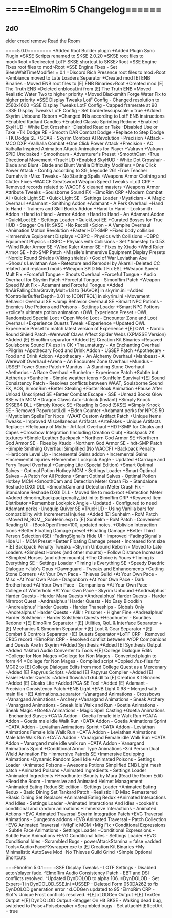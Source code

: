 # **====ElmoRim 5 Changelog======**
## 2d0

elder creed
remove Read the Room

====5.0.0======== 
+Added Root Builder plugin
+Added Plugin Sync Plugin
=SKSE Scripts renamed to SKSE 2.0.20
=SKSE root files to mod>Root
=Redirected LoTF SKSE shortcut to SKSE>Root
=SSE Engine Fixes root files to mod>Root
=SSE Engine Fixes - Set SleepWaitTimeModifier = 0.1
=Discord Rich Presence root files to mod>Root
=Ambiance moved to Late Loaders Separator
+Created mod [E] ENB Binaries
=Moved ENB root files to [E] ENB Binaries>Root
+Created mod [E] The Truth ENB
=Deleted enblocal.ini from [E] The Truth ENB
=Moved Realistic Water Two to higher priority
=Moved Blacksmith Forge Water Fix to higher priority
=SSE Display Tweaks LotF Config - Changed resolution to 2560x1600
=SSE Display Tweaks LotF Config - Capped framerate at 90
=SSE Display Tweaks LotF Config - Set borderlessupscale = true
+Added Skyrim Unbound Reborn
=Changed INIs according to LotF ENB instructions
+Enabled Radiant Candles
+Enabled Classic Sprinting Redone
+Enabled SkyHUD - White Dot Crosshair
-Disabled Read or Take
-Disabled Use or Take
+TK Dodge RE
+Smooth DAR Combat Dodge
+Replace to Step Dodge
+TK Dodge SE
+SCAR - Skyrim Combos AI Revolution
+Precision
+Attack - MCO DXP
+Valhalla Combat
+One Click Power Attack
+Precision - AC Valhalla Inspired Animation Attack Animations for Player
+Valravn
+Valravn SPID Uncloaked
+Smoothcam - Adventurer's Preset
+SmoothCam
+True Directional Movement
+TrueHUD
+Enabled SkyHUD - White Dot Crosshair
-Blade and Blunt
-Blade and Blunt Vanilla Difficulty Modifiers
=One Click Power Attack - Config according to SG, keycode 261
-True Teacher Durnehviir
-Misc Tweaks - No Starting Spells
-Weapons Armor Clothing and Clutter Fixes
-WACCF Greatsword Weapon Speed Tweaks
=Lotf CRP - Removed records related to WACCF & cleaned masters
+Weapons Armor Attribute Tweaks
+Soulsborne Sound FX
+ElmoRim CRP
+Modern Combat AI
+Quick Light SE
+Quick Light SE - Settings Loader
+Mysticism - A Magic Overhaul
+Adamant - Smithing Addon
+Adamant - A Perk Overhaul
+Hand to Hand - Trainers and Skill Books Addon
+Hand to Hand - Locksmith Addon
+Hand to Hand - Armor Addon
+Hand to Hand - An Adamant Addon
+QuickLoot EE - Settings Loader
+QuickLoot EE
+Curated Bosses for True HUD
+Stagger On Hit SKSE
+No Recoil
+Scion - A Vampire Overhaul
+Animation Motion Revolution
+Faster HDT-SMP
+Fixed body collision
+Immersive Equipment Displays
+CBPC - Physics with Collisions
+CBPC Equipment Physics
=CBPC - Physics with Collisions - Set *.timestep to 0.53 
+Wind Ruler Armor SE
+Wind Ruler Armor SE - Fixes by Xtudo
+Wind Ruler Armor SE - hdt-SMP Patch
+Missile's Immersive Equipment Display Presets
+Nordic Round Shields (Viking shields)
+God of War Leviathan Axe
+Ghosu's Leviathan Axe - Retexture and Remodel by Akarsil
-Deleted CC related and replaced mods
+Weapon SPID Mult Fix ESL
+Weapon Speed Mult Fix
+Forceful Tongue - Shouts Overhaul
+Forceful Tongue - Audio Overhaul for Skyrim Patch
+Forceful Tongue - SimonRim Patch
+Weapon Speed Mult Fix - Adamant and Forceful Tongue
=Added fInAirFallingCharGravityMult=1.8 to [HAVOK] in skyrim.ini
=Added fControllerBufferDepth=0.01 to [CONTROL] in skyrim.ini
+Movement Behavior Overhaul SE
+Jump Behavior Overhaul SE
+Smart NPC Potions - Enemies Use Potions and Poisons - Settings Loader
+Smart NPC Potions
+zxlice's ultimate potion animation
+OWL Experience Preset
+OWL Randomized Special Loot
+Open World Loot - Encounter Zone and Loot Overhaul
+Experience Quests Tweak
+Experience
=Updated OWL Experience Preset to match latest version of Experience
+[E] OWL - Nordic Round Shield Patch
-Werewolf Claws Affect Spider Webs (XPMSSE Version)
+Added [E] ElmoRim separator
+Added [E] Creation Kit Binaries
=Resaved Soulsborne Sound FX.esp in CK
+Thaumaturgy - An Enchanting Overhaul
+Pilgrim
+Apothecary Food and Drink Addon - USSEP Patch
+Apothecary - Food and Drink Addon
+Apothecary - An Alchemy Overhaul
+Manbeast - A Werewolf Overhaul
+Arena - An Encounter Zone Overhaul
+Mundus - USSEP Tower Stone Patch
+Mundus - A Standing Stone Overhaul
+Aetherius - A Race Overhaul
+Sunhelm - Experience Patch
+Subtle but Aetherius
+Sunhelm - Simple weather icons
+SunHelm Survival
+[E] Sound Consistency Patch - Resolves conflicts between WAAT, Soulsborne Sound FX, AOS, SimonRim
+Better Stealing
+Faster Book Animation
+Pause After Unload Unscripted SE
+Better Combat Escape - SSE
+Unread Books Glow SSE with MCM
+Dragon Claws Auto-Unlock (Instant)
+Simply Knock SKSE64 DLL
+Simply Knock SE
+Reading Is Good (SKSE)
=Simply Knock SE - Removed Papyrusutil.dll
+Elden Counter
+Adamant perks for NPCS 50
+Mysticism Spells For Npcs
+WAAT Custom Artifact Patch
+Unique Items Tweaks - Improved Miscellaneous Artifacts
+ArteFakes - Unique Artifacts Replacer
+Reliquary of Myth - Artifact Overhaul
+HDT-SMP for Cloaks and Capes
+Crossbow Integration (Including Creation Club)
+Backpack 2K textures
+Simple Leather Backpack
+Northern God Armor SE
+Northern God Armor SE - Fixes by Xtudo
+Northern God Armor SE - hdt-SMP Patch
+Simple Smithing Overhaul Simplified (No WACCF)
+Backpack Penalty
+Hardcore Level Up - Incremental Gains addon
+Incremental Gains
+Incremental Injuries
+Remember Lockpick Angle - Updated
+Carriage and Ferry Travel Overhaul
+Camping Lite (Special Edition)
+Smart Optimal Salves - Optimal Potion Hotkey MCM - Settings Loader
+Smart Optimal Salves - A Patch for All Potions
+Smart Optimal Salves - Optimal Potion Hotkey MCM
+SmoothCam and Detection Meter Crash Fix - Standalone Reshade DXGI DLL
=SmoothCam and Detection Meter Crash Fix - Standalone Reshade DXGI DLL - Moved file to mod>root
+Detection Meter
=Added elmorim_backpackpenalty_kid.ini to ElmoRim CRP
+Keyword Item Distributor
=Remember Lockpick Angle - Updated - Configured to need Adamant perks
-Unequip Quiver SE
=TrueHUD - Using Vanilla bars for compatibility with Incremental Injuries
+Added [E] Sunhelm - RoM Patch
=Moved M_ROM__SunHelm.esp to [E] Sunhelm - RoM Patch
=Convenient Reading UI - fBookOpenTime=100, updated notes.
+Oblivion Interaction Icons
+Better Floating Damage preset
+Floating Damage
+Better Third Person Selection (SE)
-FadingSignal's Hide UI - Improved
-FadingSignal's Hide UI - MCM Preset
=Better Floating Damage preset - Increased font size
+[E] Backpack Penalty Tweaks
=Skyrim Unbound Reborn - Moved to Late Loaders
+Simplest Horses (and other mounts) - Follow Distance Increased
+Simplest Horses (and other mounts)
+The Choice is Yours
+Timing is Everything SE - Settings Loader
+Timing is Everything SE
+Speedy Daedric Dialogue
+Jiub's Opus
+Dawnguard - Tweaks and Enhancements
+Cutting Stone Corners
+At Your Own Pace - Thieves Guild
+At Your Own Pace - Misc
+At Your Own Pace - Dragonborn
+At Your Own Pace - Dark Brotherhood
+At Your Own Pace - Companions
+At Your Own Pace - College of Winterhold
+At Your Own Pace - Skyrim Unbound
+Andrealphus' Harder Quests - Harder Mara Quests
+Andrealphus' Harder Quests - Harder Nirnroot Quest
+Andrealphus' Harder Quests - No Easy Bloodkin
+Andrealphus' Harder Quests - Harder Thaneships - Globals Only
+Andrealphus' Harder Quests - Alik'r Prisoner - Higher Fine
+Andrealphus' Harder Solstheim - Harder Solstheim Quests
+Headhunter - Bounties Redone
+[E] ElmoRim Separator
+[E] Utilities, QoL & Interface Separator
+[E] Mechanics & Simonrim Separator
+[E] Loot & Gear Separator
+[E] Combat & Controls Separator
+[E] Quests Separator
=LoTF CRP - Removed CR05 record
=ElmoRim CRP - Resolved conflict between AYOP Companions and Quests Are In Skyrim
+Added Synthesis
+Added [E] Synthesis Output
+Added Yakitori Audio Converter to Tools
+[E] College Dialogue Edits
+College for Non Mages
=College for Non Mages - Converted plugin to form 44
=College for Non Mages - Compiled script
=Copied .fuz-files for MG02 to [E] College Dialogue Edits from mod College Quest as a Mercenary
+Added [E] Papyrus Scripts
+Added [E] Papyrus Compiler
+Added [E] Easier Harder Quests
=Added flowchartx64.dll to [E] Creation Kit Binaries
+Added [E] Cloaks Lite
+Added PCA SE Tool
+Added [E] Adamant - Precision Consistency Patch
+ENB Light 
+ENB Light 0.98 - Merged with main file
+[E] Animations_separator
+Vanargand Animations - Crossbows
+Vanargand Animations - Archery
+Vanargand Animations - Sneak Archery
+Vanargand Animations - Sneak Idle Walk and Run
+Goetia Animations - Sneak Magic
+Goetia Animations - Magic Spell Casting
+Goetia Animations - Enchanted Staves
+CATA Addon - Goetia female idle Walk Run
+CATA Addon - Goetia male idle Walk Run
+CATA Addon - Goetia Animations Sprint
+CATA Addon - Leviathan Animations Sprint
+CATA Addon - Leviathan Animations Female Idle Walk Run
+CATA Addon - Leviathan Animations Male Idle Walk Run
+CATA Addon - Vanargand Female idle Walk Run
+CATA Addon - Vanargand male idle walk run
+CATA Addon - Vanargand Animations Sprint
+Conditional Armor Type Animations
-3rd Person Dual Wield Animation Fix
+Immersive Patrols SE
+Immersive Equipping Animations
+Dynamic Random Spell Idle
+Animated Poisons - Settings Loader
+Animated Poisons - Awesome Potions Simplified ENB Light mesh patch
+Animated Poisons
+Animated Ingredients - Settings Loader
+Animated Ingredients
+Headhunter Bounty by Mura (Read the Room Edit)
+Read the Room - Immersive and Animated Helmet Management
+Animated Eating Redux SE edition - Settings Loader
+Animated Eating Redux - Basic Dining Set Tankard Patch
+Realistic HD Misc Remastered
+Basic Dining Set Replacer
+Animated Eating Redux
+Animated Interactions And Idles - Settings Loader
+Animated Interactions And Idles
+cookeh's conditional and random animations
+Immersive Interactions - Animated Actions
+EVG Animated Traversal Skyrim Integration Patch
+EVG Traversal Animations - Dungeons addons
+EVG Animated Traversal - Patch Collection
+EVG Animated Traversal
+MfgFix MCM
+Mfg Fix
+Conditional Expressions - Subtle Face Animations - Settings Loader
+Conditional Expressions - Subtle Face Animations
+EVG Conditional Idles - Settings Loader
+EVG Conditional Idles
=Scrambled Bugs - powerAttackStamina = false
=added Tools>Audio>FaceFXwrapper.exe to [E] Creation Kit Binaries
+My Minimalistic AutoSave Mod
-No Thieves Guild Grind
+Simple Optional Shortcuts

===ElmoRim 5.0.1===
=SSE Display Tweaks - LOTF Settings - Disabled actor/player fade.
^ElmoRim Audio Consistency Patch - EBT and DSI conflicts resolved.
^Updated DynDOLOD to alpha 106.
=DynDOLOD - Set Expert=1 in DynDOLOD_SSE.ini
=USSEP - Deleted Form 050DA262 to fix DynDOLOD generation error
^xLODGen updated to 95
^ElmoRim CRP - Slof's Unique Frost conflicts resolved.
+[E] xLODGen Output
+[E] TexGen Output
+[E] DynDOLOD Output
-Stagger On Hit SKSE - Walking dead bug, switched to Poise+Poisebreaker
=Scrambled bugs - Set attachHitEffectArt = true
